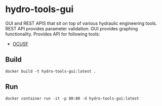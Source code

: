 # hydro-tools-gui

GUI and REST APIS that sit on top of various hydraulic engineering tools. REST API provides parameter validation. GUI provides graphing functionality. Provides API for following tools:

 - [OCUSF](https://github.com/KevinGoode/ocusf)


## Build
```console
docker build -t hydro-tools-gui:latest .
```

## Run
```console
docker container run -it -p 80:80 -d hydro-tools-gui:latest
```

